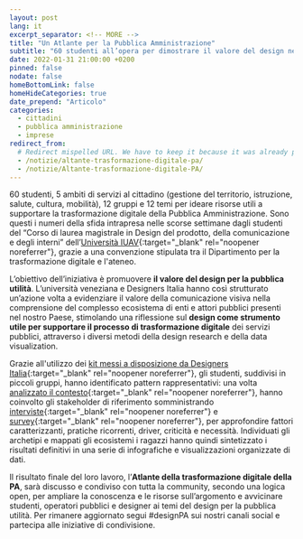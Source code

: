 ```yaml
---
layout: post
lang: it
excerpt_separator: <!-- MORE -->
title: "Un Atlante per la Pubblica Amministrazione"
subtitle: "60 studenti all’opera per dimostrare il valore del design nell’ambito della trasformazione digitale"
date: 2022-01-31 21:00:00 +0200
pinned: false
nodate: false
homeBottomLink: false
homeHideCategories: true
date_prepend: "Articolo"
categories:
  - cittadini
  - pubblica amministrazione
  - imprese
redirect_from:
  # Redirect mispelled URL. We have to keep it because it was already posted to Twitter
  - /notizie/altante-trasformazione-digitale-pa/
  - /notizie/Altante-trasformazione-digitale-PA/
---
```


<!-- MORE -->
60 studenti, 5 ambiti di servizi al cittadino (gestione del territorio, istruzione, salute, cultura, mobilità), 12 gruppi e 12 temi per ideare risorse utili a supportare la trasformazione digitale della Pubblica Amministrazione. Sono questi i numeri della sfida intrapresa nelle scorse settimane dagli studenti del “Corso di laurea magistrale in Design del prodotto, della comunicazione e degli interni” dell’[Università IUAV](http://www5.iuav.it/homepage/){:target="_blank" rel="noopener noreferrer"}, grazie a una convenzione stipulata tra il Dipartimento per la trasformazione digitale e l'ateneo.

L’obiettivo dell’iniziativa è promuovere **il valore del design per la pubblica utilità**. L’università veneziana e Designers Italia hanno così strutturato un’azione volta a evidenziare il valore della comunicazione visiva nella comprensione del complesso ecosistema di enti e attori pubblici presenti nel nostro Paese, stimolando una riflessione sul **design come strumento utile per supportare il processo di trasformazione digitale** dei servizi pubblici, attraverso i diversi metodi della design research e della data visualization.

Grazie all'utilizzo dei [kit messi a disposizione da Designers Italia](https://designers.italia.it/kit/){:target="_blank" rel="noopener noreferrer"}, gli studenti, suddivisi in piccoli gruppi, hanno identificato pattern rappresentativi: una volta [analizzato il contesto](https://designers.italia.it/kit/analisi-contesto/){:target="_blank" rel="noopener noreferrer"}, hanno coinvolto gli stakeholder di riferimento somministrando [interviste](https://designers.italia.it/kit/interviste-utenti-stakeholder/){:target="_blank" rel="noopener noreferrer"} e [survey](https://designers.italia.it/kit/questionario-online/){:target="_blank" rel="noopener noreferrer"}, per approfondire fattori caratterizzanti, pratiche ricorrenti, driver, criticità e necessità. Individuati gli archetipi e mappati gli ecosistemi i ragazzi hanno quindi sintetizzato i risultati definitivi in una serie di infografiche e visualizzazioni organizzate di dati.

Il risultato finale del loro lavoro, l’**Atlante della trasformazione digitale della PA**, sarà discusso e condiviso con tutta la community, secondo una logica open, per ampliare la conoscenza e le risorse sull’argomento e avvicinare studenti, operatori pubblici e designer ai temi del design per la pubblica utilità. Per rimanere aggiornato segui #designPA sui nostri canali social e partecipa alle iniziative di condivisione. 
